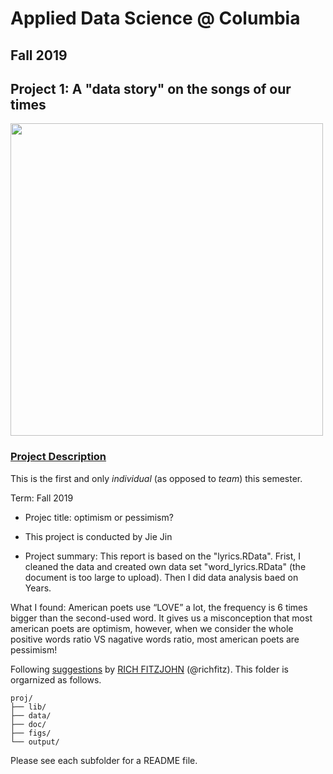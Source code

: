 # Applied Data Science @ Columbia
## Fall 2019
## Project 1: A "data story" on the songs of our times

<img src="figs/title1.jpeg" width="500">

### [Project Description](doc/)
This is the first and only *individual* (as opposed to *team*) this semester. 

Term: Fall 2019

+ Projec title: optimism or pessimism?
+ This project is conducted by Jie Jin

+ Project summary: This report is based on the "lyrics.RData". Frist, I cleaned the data and created own data set "word_lyrics.RData" (the document is too large to upload). Then I did data analysis baed on Years.  

What I found: American poets use “LOVE” a lot, the frequency is 6 times bigger than the second-used word. It gives us a misconception that most american poets are optimism, however, when we consider the whole positive words ratio VS nagative words ratio, most american poets are pessimism!

Following [suggestions](http://nicercode.github.io/blog/2013-04-05-projects/) by [RICH FITZJOHN](http://nicercode.github.io/about/#Team) (@richfitz). This folder is orgarnized as follows.

```
proj/
├── lib/
├── data/
├── doc/
├── figs/
└── output/
```

Please see each subfolder for a README file.
